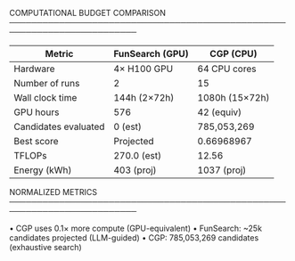  COMPUTATIONAL BUDGET COMPARISON
  ─────────────────────────────────────────────────────────────────────────

  | Metric                    | FunSearch (GPU)     | CGP (CPU)           |
  |---------------------------|---------------------|---------------------|
  | Hardware                  | 4× H100 GPU         | 64 CPU cores        |
  | Number of runs            | 2                   | 15                  |
  | Wall clock time           | 144h (2×72h)        | 1080h (15×72h)      |
  | GPU hours                 | 576                 | 42 (equiv)          |
  | Candidates evaluated      | 0 (est)             | 785,053,269         |
  | Best score                | Projected           | 0.66968967          |
  | TFLOPs                    | 270.0 (est)         | 12.56               |
  | Energy (kWh)              | 403 (proj)          | 1037 (proj)         |

  NORMALIZED METRICS
  ─────────────────────────────────────────────────────────────────────────

  • CGP uses 0.1× more compute (GPU-equivalent)
  • FunSearch: ~25k candidates projected (LLM-guided)
  • CGP: 785,053,269 candidates (exhaustive search)